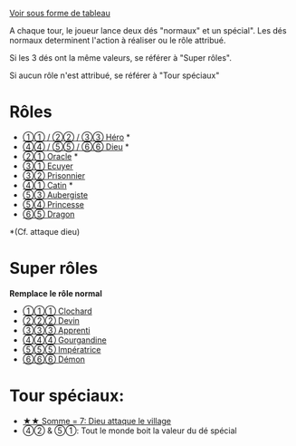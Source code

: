 [Voir sous forme de tableau](table)

A chaque tour, le joueur lance deux dés "normaux" et un spécial". Les dés normaux determinent l'action à réaliser ou le rôle attribué.

Si les 3 dés ont la même valeurs, se référer à "Super rôles".

Si aucun rôle n'est attribué, se référer à "Tour spéciaux"

# Rôles
- [①① / ②② / ③③ Héro](special/attaque) *
- [④④ / ⑤⑤ / ⑥⑥ Dieu](special/attaque) *
- [②① Oracle](special/attaque) *
- [③① Ecuyer](roles/ecuyer)
- [③② Prisonnier](roles/prisonnier)
- [④① Catin](special/attaque) *
- [⑤③ Aubergiste](roles/aubergiste)
- [⑤④ Princesse](roles/princesse)
- [⑥⑤ Dragon](roles/dragon)

*(Cf. attaque dieu)
# Super rôles
**Remplace le rôle normal**
- [①①① Clochard](superroles/clochard)
- [②②② Devin](superroles/devin)
- [③③③ Apprenti](superroles/apprenti)
- [④④④ Gourgandine](superroles/gourgandine)
- [⑤⑤⑤ Impératrice](superroles/imperatrice)
- [⑥⑥⑥ Démon](superroles/demon)

# Tour spéciaux:
- [★★ Somme = 7: Dieu attaque le village](special/attaque)
- ④② & ⑤①: Tout le monde boit la valeur du dé spécial
